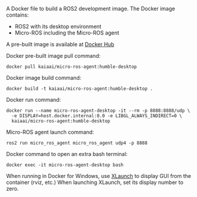 A Docker file to build a ROS2 development image. The Docker image contains:
- ROS2 with its desktop environment
- Micro-ROS including the Micro-ROS agent

A pre-built image is available at [Docker Hub](https://hub.docker.com/r/kaiaai/micro-ros-agent)

Docker pre-built image pull command:
```
docker pull kaiaai/micro-ros-agent:humble-desktop
```

Docker image build command:
```
docker build -t kaiaai/micro-ros-agent:humble-desktop .
```

Docker run command:
```
docker run --name micro-ros-agent-desktop -it --rm -p 8888:8888/udp \
  -e DISPLAY=host.docker.internal:0.0 -e LIBGL_ALWAYS_INDIRECT=0 \
  kaiaai/micro-ros-agent:humble-desktop
```

Micro-ROS agent launch command:
```
ros2 run micro_ros_agent micro_ros_agent udp4 -p 8888
```

Docker command to open an extra bash terminal:
```
docker exec -it micro-ros-agent-desktop bash
```

When running in Docker for Windows, use [XLaunch](https://sourceforge.net/projects/xming/) to display GUI from the container (rviz, etc.) When launching XLaunch, set its display number to zero.
